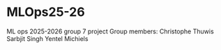 # MLOps25-26
ML ops 2025-2026 group 7 project
Group members:
	Christophe Thuwis
	Sarbjit Singh
	Yentel Michiels
